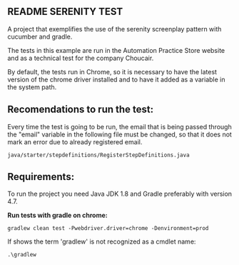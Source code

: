 
## README SERENITY TEST

A project that exemplifies the use of the serenity screenplay pattern with cucumber and gradle.

The tests in this example are run in the Automation Practice Store website and as a technical test for the company Choucair.

By default, the tests run in Chrome, so it is necessary to have the latest version of the chrome driver installed and to have it added as a variable in the system path.

## Recomendations to run the test:
Every time the test is going to be run, the email that is being passed through the "email" variable in the following file must be changed, so that it does not mark an error due to already registered email.

```
java/starter/stepdefinitions/RegisterStepDefinitions.java
```

## Requirements:

To run the project you need Java JDK 1.8 and Gradle preferably with version 4.7.


**Run tests with gradle on chrome:**

```
gradlew clean test -Pwebdriver.driver=chrome -Denvironment=prod
```

If shows the term 'gradlew' is not recognized as a cmdlet name:

```
.\gradlew
```



